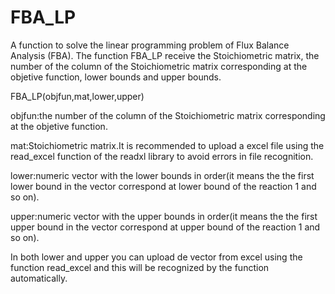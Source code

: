 # FBA_LP
A function to solve the linear programming problem of Flux Balance Analysis (FBA). The function FBA_LP receive the Stoichiometric matrix, the number of the column of the Stoichiometric matrix corresponding at the objetive function, lower bounds and upper bounds.

FBA_LP(objfun,mat,lower,upper)

objfun:the number of the column of the Stoichiometric matrix corresponding at the objetive function.

mat:Stoichiometric matrix.It is recommended to upload a excel file using the read_excel function of the readxl library to avoid errors in file recognition.

lower:numeric vector with the lower bounds in order(it means the the first lower bound in the vector correspond at lower bound of the reaction 1 and so on). 

upper:numeric vector with the upper bounds in order(it means the the first upper bound in the vector correspond at upper bound of the reaction 1 and so on). 

In both lower and upper you can upload de vector from excel using the function read_excel and this will be recognized by the function automatically. 
